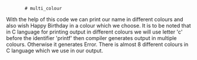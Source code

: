            # multi_colour
With the help  of this code we can print
our name in different colours and also wish 
Happy Birthday in a colour which we choose. 
It is to be noted that in C language for printing 
output in different colours we will use letter
'c' before the identifier 'printf' then compiler 
generates output in multiple colours. Otherwise it generates 
Error. There is almost 8 different colours in C language which we 
use in our output.
